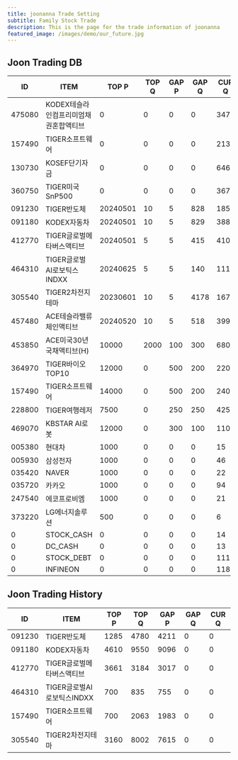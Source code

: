 ```yaml
---
title: joonanna Trade Setting
subtitle: Family Stock Trade
description: This is the page for the trade information of joonanna
featured_image: /images/demo/our_future.jpg
---
```


## Joon Trading DB

|ID|ITEM |TOP P|TOP Q|GAP P|GAP Q|CUR Q|SELLQ|SELL|BUY|
|--|-----|--|--|--|--|--|--|--|--|
|475080|KODEX테슬라인컴프리미엄채권혼합액티브|0|0|0|0|347|0|0|0|
|157490|TIGER소프트웨어|0|0|0|0|2132|700|2063|1983|
|130730|KOSEF단기자금|0|0|0|0|646|0|0|0|
|360750|TIGER미국SnP500|0|0|0|0|367|0|0|0|
|091230|TIGER반도체|20240501|10|5|828|185|1285|4780|4211|
|091180|KODEX자동차|20240501|10|5|829|388|4610|9550|9096|
|412770|TIGER글로벌메타버스액티브|20240501|5|5|415|410|3661|3184|3017|
|464310|TIGER글로벌AI로보틱스INDXX|20240625|5|5|140|111|0|1051|961|
|305540|TIGER2차전지테마|20230601|10|5|4178|1677|3160|8002|7615|
|457480|ACE테슬라밸류체인액티브|20240520|10|5|518|399|0|1724|1389|
|453850|ACE미국30년국채액티브(H)|10000|2000|100|300|6800|0|0|0|
|364970|TIGER바이오TOP10|12000|0|500|200|2200|5213|3580|3873|
|157490|TIGER소프트웨어|14000|0|500|200|2400|6434|5882|7221|
|228800|TIGER여행레저|7500|0|250|250|4250|7927|3374|3631|
|469070|KBSTAR AI로봇|12000|0|300|100|1100|50|50|52|
|005380|현대차|1000|0|0|0|15|0|0|0|
|005930|삼성전자|1000|0|0|0|46|0|0|0|
|035420|NAVER|1000|0|0|0|22|0|0|0|
|035720|카카오|1000|0|0|0|94|0|0|0|
|247540|에코프로비엠|1000|0|0|0|21|0|0|0|
|373220|LG에너지솔루션|500|0|0|0|6|0|0|0|
|0|STOCK_CASH|0|0|0|0|14|0|0|0|
|0|DC_CASH|0|0|0|0|13|0|0|0|
|0|STOCK_DEBT|0|0|0|0|1119|0|0|0|
|0|INFINEON|0|0|0|0|1184|0|0|0|


## Joon Trading History

|ID|ITEM |TOP P|TOP Q|GAP P|GAP Q|CUR Q|
|--|-----|--|--|--|--|--|
|091230|TIGER반도체|1285|4780|4211|0|0|
|091180|KODEX자동차|4610|9550|9096|0|0|
|412770|TIGER글로벌메타버스액티브|3661|3184|3017|0|0| 
|464310|TIGER글로벌AI로보틱스INDXX|700|835|755|0|0|
|157490|TIGER소프트웨어|700|2063|1983|0|0|
|305540|TIGER2차전지테마|3160|8002|7615|0|0|
